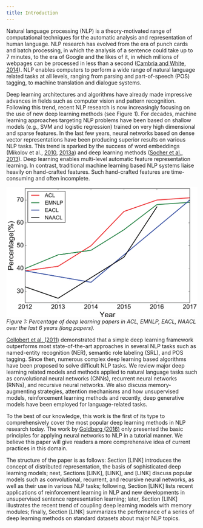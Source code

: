 ```yaml
---
title: Introduction
---
```


Natural language processing (NLP) is a theory-motivated range of computational techniques for the automatic analysis and representation of human language. NLP research has evolved from the era of punch cards and batch processing, in which the analysis of a sentence could take up to 7 minutes, to the era of Google and the likes of it, in which millions of webpages can be processed in less than a second ([Cambria and White, 2014](http://sentic.net/jumping-nlp-curves.pdf)). NLP enables computers to perform a wide range of natural language related tasks at all levels, ranging from parsing and part-of-speech (POS) tagging, to machine translation and dialogue systems. 

Deep learning architectures and algorithms have already made impressive advances in fields such as computer vision and pattern recognition. Following this trend, recent NLP research is now increasingly focusing on the use of new deep learning methods (see Figure 1). For decades, machine learning approaches targeting NLP problems have been based on shallow models (e.g., SVM and logistic regression) trained on very high dimensional and sparse features. In the last few years, neural networks based on dense vector representations have been producing superior results on various NLP tasks. This trend is sparked by the success of word embeddings (Mikolov et al., [2010](http://www.fit.vutbr.cz/research/groups/speech/publi/2010/mikolov_interspeech2010_IS100722.pdf), [2013a](https://papers.nips.cc/paper/5021-distributed-representations-of-words-and-phrases-and-their-compositionality.pdf)) and deep learning methods ([Socher et al., 2013](https://nlp.stanford.edu/~socherr/EMNLP2013_RNTN.pdf)). Deep learning enables multi-level automatic feature representation learning. In contrast, traditional machine learning based NLP systems liaise heavily on hand-crafted features. Such hand-crafted features are time-consuming and often incomplete. 

![alt txt](img/trend.png)
*Figure 1: Percentage of deep learning papers in ACL, EMNLP, EACL, NAACL over the last 6 years (long papers).*

[Collobert et al. (2011)](http://www.jmlr.org/papers/volume12/collobert11a/collobert11a.pdf) demonstrated that a simple deep learning framework outperforms most state-of-the-art approaches in several NLP tasks such as named-entity recognition (NER), semantic role labeling (SRL), and POS tagging. Since then, numerous complex deep learning based algorithms have been proposed to solve difficult NLP tasks. We review major deep learning related models and methods applied to natural language tasks such as convolutional neural networks (CNNs), recurrent neural networks (RNNs), and recursive neural networks. We also discuss memory-augmenting strategies, attention mechanisms and how unsupervised models, reinforcement learning methods and recently, deep generative models have been employed for language-related tasks. 

To the best of our knowledge, this work is the first of its type to comprehensively cover the most popular deep learning methods in NLP research today. The work by [Goldberg (2016)](https://arxiv.org/abs/1510.00726) only presented the basic principles for applying neural networks to NLP in a tutorial manner. We believe this paper will give readers a more comprehensive idea of current practices in this domain.

The structure of the paper is as follows: Section [LINK] introduces the concept of distributed representation, the basis of sophisticated deep learning models; next, Sections [LINK], [LINK], and [LINK] discuss popular models such as convolutional, recurrent, and recursive neural networks, as well as their use in various NLP tasks; following, Section [LINK] lists recent applications of reinforcement learning in NLP and new developments in unsupervised sentence representation learning; later, Section [LINK] illustrates the recent trend of coupling deep learning models with memory modules; finally, Section [LINK] summarizes the performance of a series of deep learning methods on standard datasets about major NLP topics.